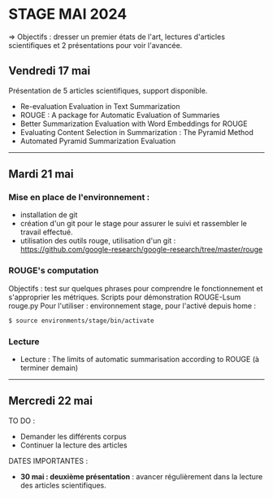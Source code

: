 # STAGE MAI 2024 
=> Objectifs : dresser un premier états de l'art, lectures d'articles scientifiques et 2 présentations pour voir l'avancée. 


## Vendredi 17 mai 
Présentation de 5 articles scientifiques, support disponible. 
- Re-evaluation Evaluation in Text Summarization
- ROUGE : A package for Automatic Evaluation of Summaries 
- Better Summarization Evaluation with Word Embeddings for ROUGE 
- Evaluating Content Selection in Summarization : The Pyramid Method 
- Automated Pyramid Summarization Evaluation
________________________ 

## Mardi 21 mai 

### Mise en place de l'environnement : 
- installation de git 
- création d'un git pour le stage pour assurer le suivi et rassembler le travail effectué.
- utilisation des outils rouge, utilisation d'un git : https://github.com/google-research/google-research/tree/master/rouge

### ROUGE's computation 

Objectifs : test sur quelques phrases pour comprendre le fonctionnement et s'approprier les métriques. 
Scripts pour démonstration ROUGE-Lsum 
rouge.py 
Pour l'utiliser : environnement stage, pour l'activé depuis home : 
``` bash
$ source environments/stage/bin/activate
```

### Lecture

- Lecture : The limits of automatic summarisation according to ROUGE (à terminer demain) 


_________

## Mercredi 22 mai 

TO DO : 
- Demander les différents corpus 
- Continuer la lecture des articles


DATES IMPORTANTES : 
- **30 mai : deuxième présentation** : avancer régulièrement dans la lecture des articles scientifiques. 

